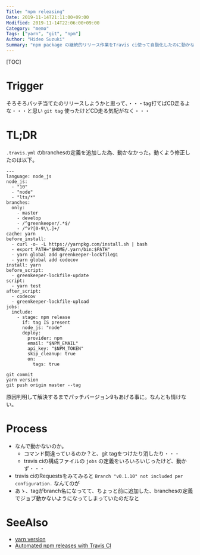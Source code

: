 ```yaml
---
Title: "npm releasing"
Date: 2019-11-14T21:11:00+09:00
Modified: 2019-11-14T22:06:00+09:00
Category: "memo"
Tags: ["yarn", "git", "npm"]
Author: "Hideo Suzuki"
Summary: "npm package の継続的リリース作業をTravis ci使って自動化したのに動かなくなったので直したメモ"
---
```


[TOC]

# Trigger

そろそろパッチ当てたのリリースしようかと思って、・・・tag打てばCD走るよな・・・と思い `git tag` 使ったけどCD走る気配がなく・・・

# TL;DR

`.travis.yml` のbranchesの定義を追加した為、動かなかった。動くよう修正したのは以下。

```
---
language: node_js
node_js:
  - "10"
  - "node"
  - "lts/*"
branches:
  only:
    - master
    - develop
    - /^greenkeeper/.*$/
    - /^v?[0-9\\.]+/
cache: yarn
before_install:
  - curl -o- -L https://yarnpkg.com/install.sh | bash
  - export PATH="$HOME/.yarn/bin:$PATH"
  - yarn global add greenkeeper-lockfile@1
  - yarn global add codecov
install: yarn
before_script:
  - greenkeeper-lockfile-update
script:
  - yarn test
after_script:
  - codecov
  - greenkeeper-lockfile-upload
jobs:
  include:
    - stage: npm release
      if: tag IS present
      node_js: "node"
      deploy:
        provider: npm
        email: "$NPM_EMAIL"
        api_key: "$NPM_TOKEN"
        skip_cleanup: true
        on:
          tags: true
```

```
git commit
yarn version
git push origin master --tag
```

原因判明して解決するまでパッチバージョン9もあげる事に。なんとも情けない。

# Process

- なんで動かないのか。
   - コマンド間違っているのか？と、git tagをつけたり消したり・・・
   - travis ciの構成ファイルの `jobs` の定義をいろいろいじったけど、動かず・・・
- travis ciのRequestsをみてみると `Branch "v0.1.10" not included per configuration.` なんてのが
- あゝ、tagがbranch名になってて、ちょっと前に追加した、branchesの定義でジョブ動かないようになってしまっていたのだなと 

# SeeAlso

- [yarn version](https://yarnpkg.com/en/docs/cli/version)
- [Automated npm releases with Travis CI](https://tailordev.fr/blog/2018/03/15/automated-npm-releases-with-travis-ci/)
